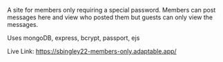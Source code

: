 A site for members only requiring a special password. Members can post messages here and view who posted them but guests can only view the messages.

Uses mongoDB, express, bcrypt, passport, ejs

Live Link:
https://sbingley22-members-only.adaptable.app/